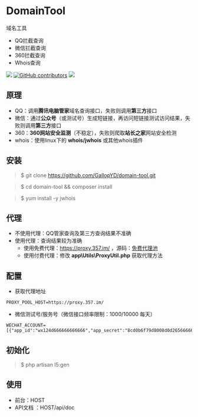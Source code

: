 # DomainTool

域名工具

* QQ拦截查询
* 微信拦截查询
* 360拦截查询
* Whois查询  

[![](https://img.shields.io/badge/Powered%20by-GallopYD-green.svg)](https://357.im/)
[![GitHub contributors](https://img.shields.io/github/contributors/GallopYD/domain-tool.svg)](https://github.com/GallopYD/domain-tool/graphs/contributors)
[![](https://img.shields.io/badge/language-PHP-blue.svg)](https://github.com/GallopYD/domain-tool)

## 原理
- QQ：调用**腾讯电脑管家**域名查询接口，失败则调用**第三方**接口
- 微信：通过**公众号**（或测试号）生成短链接，再访问短链接测试访问结果，失败则调用**第三方**接口
- 360：**360网站安全监测**（不稳定），失败则爬取**站长之家**网站安全检测
- whois：使用linux下的 **whois/jwhois** 或其他whois插件

## 安装

> $ git clone https://github.com/GallopYD/domain-tool.git

> $ cd domain-tool && composer install

> $ yum install -y jwhois

## 代理
-  不使用代理：QQ管家查询及第三方查询结果不准确
- 使用代理：查询结果较为准确
  - 使用免费代理：https://proxy.357.im/ ，源码：[免费代理池](https://github.com/GallopYD/proxy-pool)
  - 使用付费代理：修改 **app\Utils\ProxyUtil.php** 获取代理方法

## 配置
- 获取代理地址
```shell
PROXY_POOL_HOST=https://proxy.357.im/
```

- 微信测试号/服务号（微信接口频率限制：1000/10000 每天）

```shell
WECHAT_ACCOUNT=[{"app_id":"wx124d666666666666","app_secret":"8cd0b6f79d8008d0d265666666666666"}]
```

## 初始化

> $ php artisan l5:gen

## 使用
- 前台：HOST
- API文档 ：HOST/api/doc
